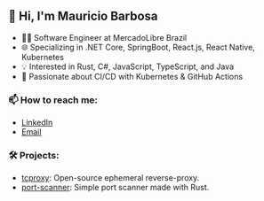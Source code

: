## 👋 Hi, I'm Mauricio Barbosa

- 🧑‍💻 Software Engineer at MercadoLibre Brazil
- 🌐 Specializing in .NET Core, SpringBoot, React.js, React Native, Kubernetes
- 💡 Interested in Rust, C#, JavaScript, TypeScript, and Java
- 🚀 Passionate about CI/CD with Kubernetes & GitHub Actions

### 📫 How to reach me:
- [LinkedIn](https://www.linkedin.com/in/mauriciogbc/)
- [Email](mailto:your-email@example.com)

### 🛠️ Projects:
- [tcproxy](https://github.com/MauricioOGM/tcproxy): Open-source ephemeral reverse-proxy.
- [port-scanner](https://github.com/MauricioOGM/port-scanner): Simple port scanner made with Rust.
